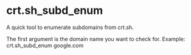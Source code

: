 # crt.sh_subd_enum
A quick tool to enumerate subdomains from crt.sh.

The first argument is the domain name you want to check for. 
Example: crt.sh_subd_enum google.com

